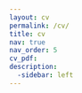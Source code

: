 ```yaml
---
layout: cv
permalink: /cv/
title: cv
nav: true
nav_order: 5
cv_pdf:
description:
  -sidebar: left
---
```

